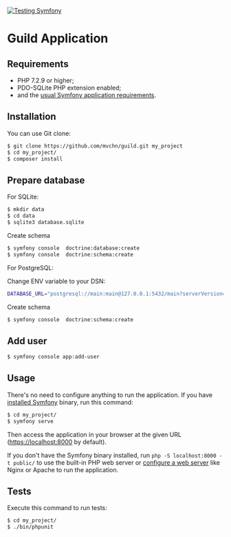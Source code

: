 [![Testing Symfony](https://github.com/mvchn/guild/actions/workflows/symfony.yml/badge.svg?branch=master&event=push)](https://github.com/mvchn/guild/actions/workflows/symfony.yml)

Guild Application
========================

Requirements
------------

  * PHP 7.2.9 or higher;
  * PDO-SQLite PHP extension enabled;
  * and the [usual Symfony application requirements][1].

Installation
------------

You can use Git clone:

```bash
$ git clone https://github.com/mvchn/guild.git my_project
$ cd my_project/
$ composer install 
```

Prepare database
----

For SQLite:

```bash
$ mkdir data
$ cd data
$ sqlite3 database.sqlite
```

Create schema

```bash
$ symfony console  doctrine:database:create
$ symfony console  doctrine:schema:create
```

For PostgreSQL:

Change ENV variable to your DSN:
```bash
DATABASE_URL="postgresql://main:main@127.0.0.1:5432/main?serverVersion=13&charset=utf8"
```

Create schema

```bash
$ symfony console  doctrine:schema:create
```

Add user
-----

```bash
$ symfony console app:add-user
```

Usage
-----

There's no need to configure anything to run the application. If you have
[installed Symfony][2] binary, run this command:

```bash
$ cd my_project/
$ symfony serve
```

Then access the application in your browser at the given URL (<https://localhost:8000> by default).

If you don't have the Symfony binary installed, run `php -S localhost:8000 -t public/`
to use the built-in PHP web server or [configure a web server][3] like Nginx or
Apache to run the application.

Tests
-----

Execute this command to run tests:

```bash
$ cd my_project/
$ ./bin/phpunit
```

[1]: https://symfony.com/doc/current/reference/requirements.html
[2]: https://symfony.com/download
[3]: https://symfony.com/doc/current/cookbook/configuration/web_server_configuration.html